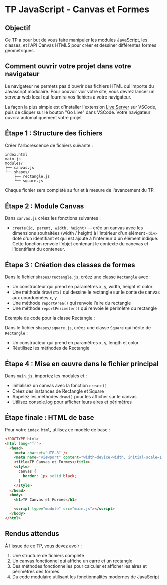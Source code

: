 # TP JavaScript - Canvas et Formes

## Objectif

Ce TP a pour but de vous faire manipuler les modules JavaScript, les classes, et l'API Canvas HTML5 pour créer et dessiner différentes formes géométriques.

## Comment ouvrir votre projet dans votre navigateur

Le navigateur ne permets pas d'ouvrir des fichiers HTML qui importe du Javascript modulaire. Pour pouvoir voir votre site, vous devrez lancer un serveur web local qui fournira vos fichiers à votre navigateur.

La façon la plus simple est d'installer l'extension [Live Server](https://marketplace.visualstudio.com/items?itemName=ritwickdey.LiveServer) sur VSCode, puis de cliquer sur le bouton "Go Live" dans VSCode. Votre navigateur ouvrira automatiquement votre projet

## Étape 1 : Structure des fichiers

Créer l'arborescence de fichiers suivante :

```
index.html
main.js
modules/
├── canvas.js
└── shapes/
    ├── rectangle.js
    └── square.js
```

Chaque fichier sera complété au fur et à mesure de l'avancement du TP.

## Étape 2 : Module Canvas

Dans `canvas.js` créez les fonctions suivantes :

- `create(id, parent, width, height)` — crée un canvas avec les dimensions souhaitées (width / height) à l'intérieur d'un élément `<div>` doté d'un identifiant et qui est ajouté à l'intérieur d'un élément indiqué. Cette fonction renvoie l'objet contenant le contexte du canevas et l'identifiant du conteneur.

## Étape 3 : Création des classes de formes

Dans le fichier `shapes/rectangle.js`, créez une classe `Rectangle` avec :

- Un constructeur qui prend en paramètres x, y, width, height et color
- Une méthode `draw(ctx)` qui dessine le rectangle sur le contexte canvas aux coordonnées x, y
- Une méthode `reportArea()` qui renvoie l'aire du rectangle
- Une méthode `reportPerimeter()` qui renvoie le périmètre du rectangle

Exemple de code pour la classe Rectangle :

Dans le fichier `shapes/square.js`, créez une classe `Square` qui hérite de `Rectangle` :

- Un constructeur qui prend en paramètres x, y, length et color
- Réutilisez les méthodes de Rectangle

## Étape 4 : Mise en œuvre dans le fichier principal

Dans `main.js`, importez les modules et :

- Initialisez un canvas avec la fonction `create()`
- Créez des instances de Rectangle et Square
- Appelez les méthodes `draw()` pour les afficher sur le canvas
- Utilisez console.log pour afficher leurs aires et périmètres

## Étape finale : HTML de base

Pour votre `index.html`, utilisez ce modèle de base :

```html
<!DOCTYPE html>
<html lang="fr">
  <head>
    <meta charset="UTF-8" />
    <meta name="viewport" content="width=device-width, initial-scale=1.0" />
    <title>TP Canvas et Formes</title>
    <style>
      canvas {
        border: 1px solid black;
      }
    </style>
  </head>
  <body>
    <h1>TP Canvas et Formes</h1>

    <script type="module" src="main.js"></script>
  </body>
</html>
```

## Rendus attendus

À l'issue de ce TP, vous devez avoir :

1. Une structure de fichiers complète
2. Un canvas fonctionnel qui affiche un carré et un rectangle
3. Des méthodes fonctionnelles pour calculer et afficher les aires et périmètres des formes
4. Du code modulaire utilisant les fonctionnalités modernes de JavaScript
